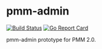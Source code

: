 # pmm-admin

[![Build Status](https://travis-ci.org/Percona-Lab/pmm-admin.svg?branch=master)](https://travis-ci.org/Percona-Lab/pmm-admin)
[![Go Report Card](https://goreportcard.com/badge/github.com/Percona-Lab/pmm-admin)](https://goreportcard.com/report/github.com/Percona-Lab/pmm-admin)

pmm-admin prototype for PMM 2.0.
